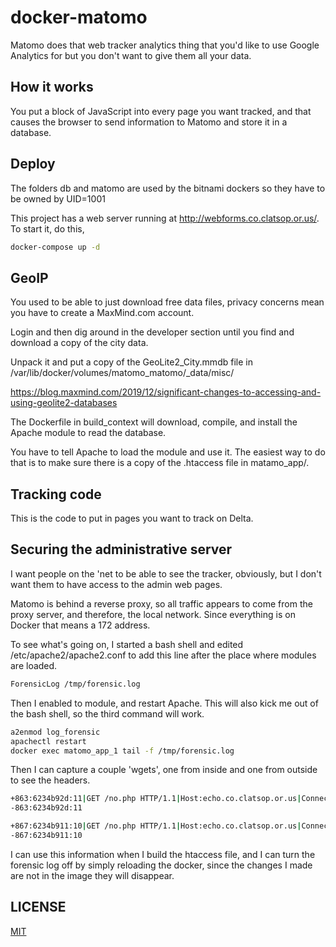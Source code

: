 # docker-matomo

Matomo does that web tracker analytics thing
that you'd like to use Google Analytics for but
you don't want to give them all your data.

## How it works

You put a block of JavaScript into every page you want tracked,
and that causes the browser to send information to Matomo
and store it in a database.

## Deploy

The folders db and matomo are used by the bitnami dockers
so they have to be owned by UID=1001

This project has a web server running at
http://webforms.co.clatsop.or.us/. To start it, do this,

```bash
docker-compose up -d
```

## GeoIP

You used to be able to just download free data files, privacy concerns 
mean you have to create a MaxMind.com account.

Login and then dig around 
in the developer section until you find and download a copy of the city data.

Unpack it and put a copy of the GeoLite2_City.mmdb file 
in /var/lib/docker/volumes/matomo_matomo/_data/misc/

https://blog.maxmind.com/2019/12/significant-changes-to-accessing-and-using-geolite2-databases

The Dockerfile in build_context will download, compile, and install
the Apache module to read the database.

You have to tell Apache to load the module and use it. The
easiest way to do that is to make sure there is a copy of the .htaccess
file in matamo_app/.

## Tracking code

This is the code to put in pages you want to track on Delta.

<!-- Matomo -->
<script>
  var _paq = window._paq = window._paq || [];
  /* tracker methods like "setCustomDimension" should be called before "trackPageView" */
  _paq.push(['trackPageView']);
  _paq.push(['enableLinkTracking']);
  (function() {
    var u="https://echo.co.clatsop.or.us/";
    _paq.push(['setTrackerUrl', u+'matomo.php']);
    _paq.push(['setSiteId', '1']);
    var d=document, g=d.createElement('script'), s=d.getElementsByTagName('script')[0];
    g.async=true; g.src=u+'matomo.js'; s.parentNode.insertBefore(g,s);
  })();
</script>
<!-- End Matomo Code -->

## Securing the administrative server

I want people on the 'net to be able to see the tracker, obviously, 
but I don't want them to have access to the admin web pages.

Matomo is behind a reverse proxy, so all traffic appears to come from the proxy server, and therefore, the local network. Since everything is on Docker that means a 172 address.

To see what's going on, I started a bash shell and edited /etc/apache2/apache2.conf to add this line after the place where modules are loaded.

```bash
ForensicLog /tmp/forensic.log
```

Then I enabled to module, and restart Apache.
This will also kick me out of the bash shell, so the third 
command will work.

```bash
a2enmod log_forensic
apachectl restart
docker exec matomo_app_1 tail -f /tmp/forensic.log
```

Then I can capture a couple 'wgets', one from inside and one from outside to see the headers.

```bash
+863:6234b92d:11|GET /no.php HTTP/1.1|Host:echo.co.clatsop.or.us|Connection:close|X-Real-IP:172.18.0.1|X-Forwarded-For:172.18.0.1|X-Forwarded-Proto:https|X-Forwarded-Ssl:on|X-Forwarded-Port:443|User-Agent:Wget/1.20.1 (linux-gnu)|Accept:*/*|Accept-Encoding:identity
-863:6234b92d:11

+867:6234b911:10|GET /no.php HTTP/1.1|Host:echo.co.clatsop.or.us|Connection:close|X-Real-IP:47.33.165.207|X-Forwarded-For:47.33.165.207|X-Forwarded-Proto:https|X-Forwarded-Ssl:on|X-Forwarded-Port:443|User-Agent:Wget/1.20.3 (linux-gnu)|Accept:*/*|Accept-Encoding:identity
-867:6234b911:10
```

I can use this information when I build the htaccess file, and I can turn the forensic log off by simply reloading the docker, since the changes I
made are not in the image they will disappear.

## LICENSE

[MIT](LICENSE)
